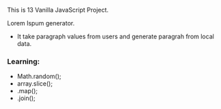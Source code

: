 This is 13 Vanilla JavaScript Project.

Lorem Ispum generator.

- It take paragraph values from users and generate paragrah from local data.

### Learning:

- Math.random();
- array.slice();
- .map();
- .join();